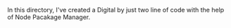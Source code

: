 In this directory, I've created a Digital by just two line of code with the help of Node Pacakage Manager.
